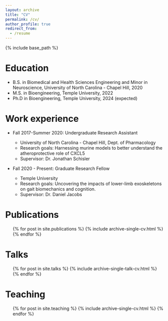 ```yaml
---
layout: archive
title: "CV"
permalink: /cv/
author_profile: true
redirect_from:
  - /resume
---
```


{% include base_path %}

Education
======
* B.S. in Biomedical and Health Sciences Engineering and Minor in Neuroscience, University of North Carolina - Chapel Hill, 2020
* M.S. in Bioengineering, Temple University, 2022
* Ph.D in Bioengineering, Temple University, 2024 (expected)

Work experience
======
* Fall 2017-Summer 2020: Undergraduate Research Assistant
  * University of North Carolina - Chapel Hill, Dept. of Pharmacology
  * Research goals: Harnessing murine models to better understand the atheroprotective role of CXCL5
  * Supervisor: Dr. Jonathan Schisler

* Fall 2020 - Present: Graduate Research Fellow
  * Temple University
  * Research goals: Uncovering the impacts of lower-limb exoskeletons on gait biomechanics and cognition.
  * Supervisor: Dr. Daniel Jacobs
  

Publications
======
  <ul>{% for post in site.publications %}
    {% include archive-single-cv.html %}
  {% endfor %}</ul>
  
Talks
======
  <ul>{% for post in site.talks %}
    {% include archive-single-talk-cv.html %}
  {% endfor %}</ul>
  
Teaching
======
  <ul>{% for post in site.teaching %}
    {% include archive-single-cv.html %}
  {% endfor %}</ul>